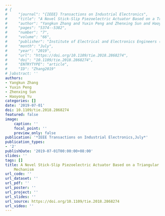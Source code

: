 ```yaml
---
# {
#     "journal": "{IEEE} Transactions on Industrial Electronics",
#     "title": "A Novel Stick-Slip Piezoelectric Actuator Based on a Triangular Compliant Driving Mechanism",
#     "author": "Yangkun Zhang and Yuxin Peng and Zhenxing Sun and Haoyong Yu",
#     "pages": "5374--5382",
#     "number": "7",
#     "volume": "66",
#     "publisher": "Institute of Electrical and Electronics Engineers ({IEEE})",
#     "month": "July",
#     "year": "2019",
#     "url": "https://doi.org/10.1109/tie.2018.2868274",
#     "doi": "10.1109/tie.2018.2868274",
#     "ENTRYTYPE": "article",
#     "ID": "Zhang2019"
# }abstract: ''
authors:
- Yangkun Zhang
- Yuxin Peng
- Zhenxing Sun
- Haoyong Yu
categories: []
date: '2019-07-01'
doi: 10.1109/tie.2018.2868274
featured: false
image:
    caption: ''
    focal_point: ''
    preview_only: false
publication: '*IEEE Transactions on Industrial Electronics,July*'
publication_types:
- '2'
publishDate: '2019-07-01T00:00:00+08:00'
slides: ''
tags: []
title: A Novel Stick-Slip Piezoelectric Actuator Based on a Triangular Compliant Driving
    Mechanism
url_code: ''
url_dataset: ''
url_pdf: ''
url_poster: ''
url_project: ''
url_slides: ''
url_source: https://doi.org/10.1109/tie.2018.2868274
url_video: ''
---
```

